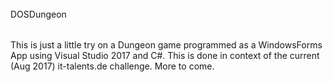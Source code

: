 ######
DOSDungeon
######

This is just a little try on a Dungeon game programmed as a WindowsForms App using Visual Studio 2017 and C#.
This is done in context of the current (Aug 2017) it-talents.de challenge.
More to come.
